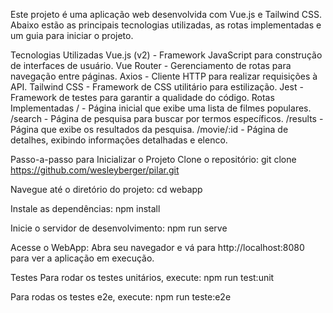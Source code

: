 Este projeto é uma aplicação web desenvolvida com Vue.js e Tailwind CSS. Abaixo estão as principais tecnologias utilizadas, as rotas implementadas e um guia para iniciar o projeto.

Tecnologias Utilizadas
Vue.js (v2) - Framework JavaScript para construção de interfaces de usuário.
Vue Router - Gerenciamento de rotas para navegação entre páginas.
Axios - Cliente HTTP para realizar requisições à API.
Tailwind CSS - Framework de CSS utilitário para estilização.
Jest - Framework de testes para garantir a qualidade do código.
Rotas Implementadas
/ - Página inicial que exibe uma lista de filmes populares. /search - Página de pesquisa para buscar por termos específicos. /results - Página que exibe os resultados da pesquisa. /movie/:id - Página de detalhes, exibindo informações detalhadas e elenco.

Passo-a-passo para Inicializar o Projeto
Clone o repositório: git clone https://github.com/wesleyberger/pilar.git

Navegue até o diretório do projeto: cd webapp

Instale as dependências: npm install

Inicie o servidor de desenvolvimento: npm run serve

Acesse o WebApp: Abra seu navegador e vá para http://localhost:8080 para ver a aplicação em execução.

Testes Para rodar os testes unitários, execute: npm run test:unit

Para rodas os testes e2e, execute: npm run teste:e2e
